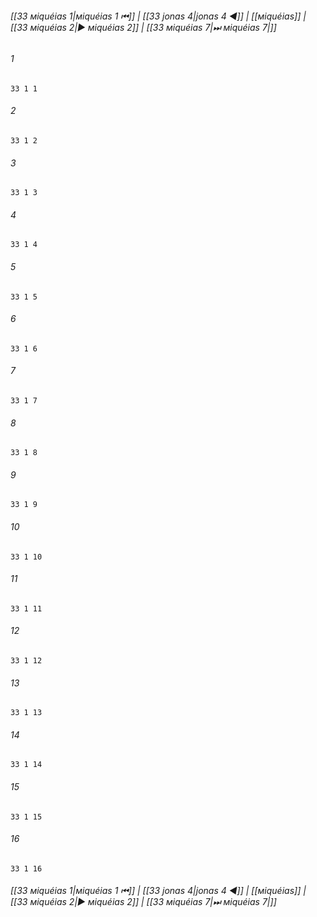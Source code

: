 
###### [[33 мiquéias 1|мiquéias 1 ⏮]] | [[33 jonas 4|jonas 4 ◀]] | [[мiquéias]] | [[33 мiquéias 2|▶ мiquéias 2]] | [[33 мiquéias 7|⏭ мiquéias 7|]]

###### 1
``` verse
33 1 1 
```
###### 2
``` verse
33 1 2 
```
###### 3
``` verse
33 1 3 
```
###### 4
``` verse
33 1 4 
```
###### 5
``` verse
33 1 5 
```
###### 6
``` verse
33 1 6 
```
###### 7
``` verse
33 1 7 
```
###### 8
``` verse
33 1 8 
```
###### 9
``` verse
33 1 9 
```
###### 10
``` verse
33 1 10 
```
###### 11
``` verse
33 1 11 
```
###### 12
``` verse
33 1 12 
```
###### 13
``` verse
33 1 13 
```
###### 14
``` verse
33 1 14 
```
###### 15
``` verse
33 1 15 
```
###### 16
``` verse
33 1 16 
```

###### [[33 мiquéias 1|мiquéias 1 ⏮]] | [[33 jonas 4|jonas 4 ◀]] | [[мiquéias]] | [[33 мiquéias 2|▶ мiquéias 2]] | [[33 мiquéias 7|⏭ мiquéias 7|]]

